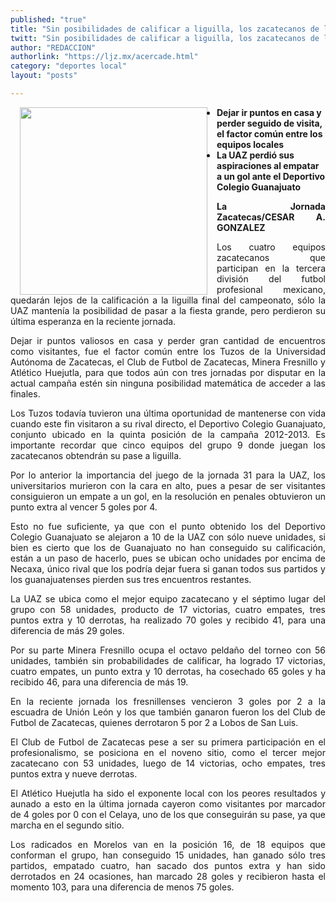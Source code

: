 ```yaml
---
published: "true"
title: "Sin posibilidades de calificar a liguilla, los zacatecanos de la tercera división"
twitt: "Sin posibilidades de calificar a liguilla, los zacatecanos de la tercera división"
author: "REDACCION"
authorlink: "https://ljz.mx/acercade.html"
category: "deportes local"
layout: "posts"

---
```


<img src="http://ljz.mx/images/stories/fotos_marzo2013/p17 uaz tercera.jpg" border="0" width="300" style="margin-left: 15px; margin-right: 15px; float: left;" />

*   **Dejar ir puntos en casa y perder seguido de visita, el factor común entre los equipos locales**
*   **La UAZ perdió sus aspiraciones al empatar a un gol ante el Deportivo Colegio Guanajuato**

<p style="text-align: justify;">
  <strong>La Jornada Zacatecas/CESAR A. GONZALEZ</strong>
</p>

<p style="text-align: justify;">
  Los cuatro equipos zacatecanos que participan en la tercera división del futbol profesional mexicano, quedarán lejos de la calificación a la liguilla final del campeonato, sólo la UAZ mantenía la posibilidad de pasar a la fiesta grande, pero perdieron su última esperanza en la reciente jornada.
</p>

<p style="text-align: justify;">
  Dejar ir puntos valiosos en casa y perder gran cantidad de encuentros como visitantes, fue el factor común entre los Tuzos de la Universidad Autónoma de Zacatecas, el Club de Futbol de Zacatecas, Minera Fresnillo y Atlético Huejutla, para que todos aún con tres jornadas por disputar en la actual campaña estén sin ninguna posibilidad matemática de acceder a las finales.
</p>

<p style="text-align: justify;">
  Los Tuzos todavía tuvieron una última oportunidad de mantenerse con vida cuando este fin visitaron a su rival directo, el Deportivo Colegio Guanajuato, conjunto ubicado en la quinta posición de la campaña 2012-2013. Es importante recordar que cinco equipos del grupo 9 donde juegan los zacatecanos obtendrán su pase a liguilla.
</p>

<p style="text-align: justify;">
  Por lo anterior la importancia del juego de la jornada 31 para la UAZ, los universitarios murieron con la cara en alto, pues a pesar de ser visitantes consiguieron un empate a un gol, en la resolución en penales obtuvieron un punto extra al vencer 5 goles por 4.
</p>

<p style="text-align: justify;">
  Esto no fue suficiente, ya que con el punto obtenido los del Deportivo Colegio Guanajuato se alejaron a 10 de la UAZ con sólo nueve unidades, si bien es cierto que los de Guanajuato no han conseguido su calificación, están a un paso de hacerlo, pues se ubican ocho unidades por encima de Necaxa, único rival que los podría dejar fuera si ganan todos sus partidos y los guanajuatenses pierden sus tres encuentros restantes.
</p>

<p style="text-align: justify;">
  La UAZ se ubica como el mejor equipo zacatecano y el séptimo lugar del grupo con 58 unidades, producto de 17 victorias, cuatro empates, tres puntos extra y 10 derrotas, ha realizado 70 goles y recibido 41, para una diferencia de más 29 goles.
</p>

<p style="text-align: justify;">
  Por su parte Minera Fresnillo ocupa el octavo peldaño del torneo con 56 unidades, también sin probabilidades de calificar, ha logrado 17 victorias, cuatro empates, un punto extra y 10 derrotas, ha cosechado 65 goles y ha recibido 46, para una diferencia de más 19.
</p>

<p style="text-align: justify;">
  En la reciente jornada los fresnillenses vencieron 3 goles por 2 a la escuadra de Unión León y los que también ganaron fueron los del Club de Futbol de Zacatecas, quienes derrotaron 5 por 2 a Lobos de San Luis.
</p>

<p style="text-align: justify;">
  El Club de Futbol de Zacatecas pese a ser su primera participación en el profesionalismo, se posiciona en el noveno sitio, como el tercer mejor zacatecano con 53 unidades, luego de 14 victorias, ocho empates, tres puntos extra y nueve derrotas.
</p>

<p style="text-align: justify;">
  El Atlético Huejutla ha sido el exponente local con los peores resultados y aunado a esto en la última jornada cayeron como visitantes por marcador de 4 goles por 0 con el Celaya, uno de los que conseguirán su pase, ya que marcha en el segundo sitio.
</p>

<p style="text-align: justify;">
  Los radicados en Morelos van en la posición 16, de 18 equipos que conforman el grupo, han conseguido 15 unidades, han ganado sólo tres partidos, empatado cuatro, han sacado dos puntos extra y han sido derrotados en 24 ocasiones, han marcado 28 goles y recibieron hasta el momento 103, para una diferencia de menos 75 goles.
</p>
